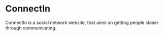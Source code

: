 # ConnectIn
ConnectIn is a social network website, that aims on getting people closer through communicating.
